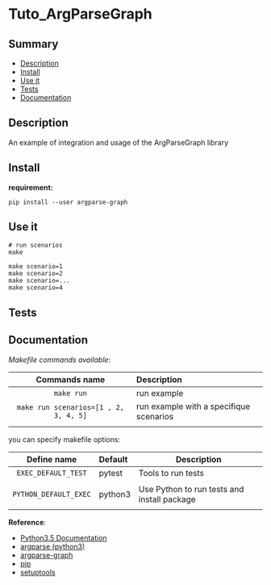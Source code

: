 # Tuto_ArgParseGraph

## Summary

- [Description](#description)
- [Install](#install)
- [Use it](#user-it)
- [Tests](#test)
- [Documentation](#documentation)

## Description  
An example of integration and usage of the ArgParseGraph library

## Install

**requirement:**
```
pip install --user argparse-graph
```

## Use it

```
# run scenarios
make

make scenario=1
make scenario=2
make scenario=...
make scenario=4
```

## Tests


## Documentation

_Makefile commands available_:

|           **Commands name**           | **Description**                         |
|:-------------------------------------:|:--------------------------------------- |
|              `make run`               | run example                             |
| `make run scenarios=[1 , 2, 3, 4, 5]` | run example with a specifique scenarios |
|                                       |                                         |

you can specify makefile options:

|    **Define name**    | **Default** | **Description**                             |
|:---------------------:|:----------- | ------------------------------------------- |
|  `EXEC_DEFAULT_TEST`  | pytest      | Tools to run tests                          |
|                       |             |                                             |
| `PYTHON_DEFAULT_EXEC` | python3     | Use Python to run tests and install package |
|                       |             |                                             |

__Reference__:

- [Python3.5 Documentation](https://www.python.org/downloads/release/python-350/)
- [argparse (python3)](https://docs.python.org/3/library/argparse.html)
- [argparse-graph](https://pypi.org/project/argparse-graph/s)
- [pip](https://pip.pypa.io/en/stable/)
- [setuptools](https://setuptools.readthedocs.io/en/latest/)
